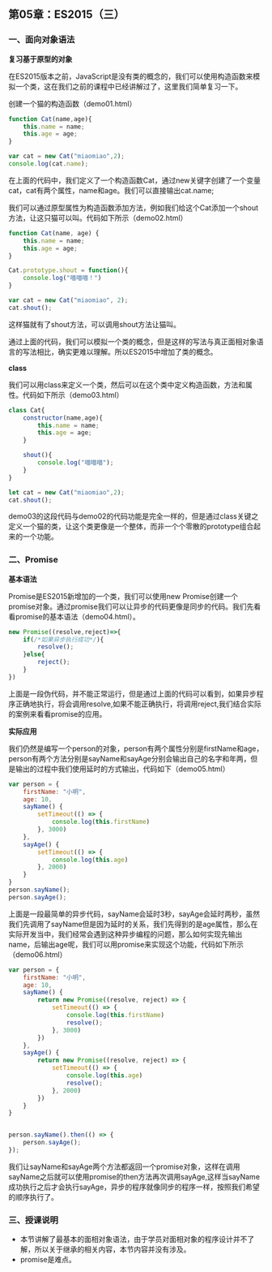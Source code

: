 ## 第05章：ES2015（三）

### 一、面向对象语法

**复习基于原型的对象**

在ES2015版本之前，JavaScript是没有类的概念的，我们可以使用构造函数来模拟一个类，这在我们之前的课程中已经讲解过了，这里我们简单复习一下。

创建一个猫的构造函数（demo01.html）

``` js
function Cat(name,age){
    this.name = name;
    this.age = age;
}

var cat = new Cat("miaomiao",2);
console.log(cat.name);
```

在上面的代码中，我们定义了一个构造函数Cat，通过new关键字创建了一个变量cat，cat有两个属性，name和age。我们可以直接输出cat.name;

我们可以通过原型属性为构造函数添加方法，例如我们给这个Cat添加一个shout方法，让这只猫可以叫。代码如下所示（demo02.html）

``` js
function Cat(name, age) {
    this.name = name;
    this.age = age;
}

Cat.prototype.shout = function(){
    console.log("喵喵喵！")
}

var cat = new Cat("miaomiao", 2);
cat.shout();
```

这样猫就有了shout方法，可以调用shout方法让猫叫。

通过上面的代码，我们可以模拟一个类的概念，但是这样的写法与真正面相对象语言的写法相比，确实更难以理解。所以ES2015中增加了类的概念。

**class**

我们可以用class来定义一个类，然后可以在这个类中定义构造函数，方法和属性。代码如下所示（demo03.html）

``` js
class Cat{
    constructor(name,age){
        this.name = name;
        this.age = age;
    }

    shout(){
        console.log("喵喵喵");
    }
}

let cat = new Cat("miaomiao",2);
cat.shout();
```

demo03的这段代码与demo02的代码功能是完全一样的，但是通过class关键之定义一个猫的类，让这个类更像是一个整体，而非一个个零散的prototype组合起来的一个功能。


### 二、Promise

**基本语法**

Promise是ES2015新增加的一个类，我们可以使用new Promise创建一个promise对象。通过promise我们可以让异步的代码更像是同步的代码。我们先看看promise的基本语法（demo04.html）。

``` js
new Promise((resolve,reject)=>{
    if(/*如果异步执行成功*/){
        resolve();
    }else{
        reject();
    }
})
```

上面是一段伪代码，并不能正常运行，但是通过上面的代码可以看到，如果异步程序正确地执行，将会调用resolve,如果不能正确执行，将调用reject,我们结合实际的案例来看看promise的应用。


**实际应用**

我们仍然是编写一个person的对象，person有两个属性分别是firstName和age，person有两个方法分别是sayName和sayAge分别会输出自己的名字和年两，但是输出的过程中我们使用延时的方式输出，代码如下（demo05.html）

``` js
var person = {
    firstName: "小明",
    age: 10,
    sayName() {
        setTimeout(() => {
            console.log(this.firstName)
        }, 3000)
    },
    sayAge() {
        setTimeout(() => {
            console.log(this.age)
        }, 2000)
    }
}
person.sayName();
person.sayAge();
```

上面是一段最简单的异步代码，sayName会延时3秒，sayAge会延时两秒，虽然我们先调用了sayName但是因为延时的关系，我们先得到的是age属性，那么在实际开发当中，我们经常会遇到这种异步编程的问题，那么如何实现先输出name，后输出age呢，我们可以用promise来实现这个功能，代码如下所示（demo06.html）

``` js
var person = {
    firstName: "小明",
    age: 10,
    sayName() {
        return new Promise((resolve, reject) => {
            setTimeout(() => {
                console.log(this.firstName)
                resolve();
            }, 3000)
        })
    },
    sayAge() {
        return new Promise((resolve, reject) => {
            setTimeout(() => {
                console.log(this.age)
                resolve();
            }, 2000)
        })
    }
}


person.sayName().then(() => {
    person.sayAge();
});
```

我们让sayName和sayAge两个方法都返回一个promise对象，这样在调用sayName之后就可以使用promise的then方法再次调用sayAge,这样当sayName成功执行之后才会执行sayAge，异步的程序就像同步的程序一样，按照我们希望的顺序执行了。


### 三、授课说明

* 本节讲解了最基本的面相对象语法，由于学员对面相对象的程序设计并不了解，所以关于继承的相关内容，本节内容并没有涉及。
* promise是难点。
